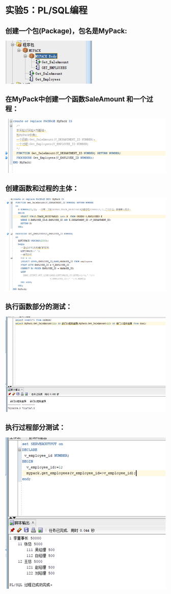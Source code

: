 # 实验5：PL/SQL编程

## 创建一个包(Package)，包名是MyPack:  

![](0.png)

## 在MyPack中创建一个函数SaleAmount 和一个过程：  

![](1.png)

## 创建函数和过程的主体：  
 
 ![](2.png)
 
## 执行函数部分的测试：  

![](3.png)

## 执行过程部分测试：  

![](5.png)

